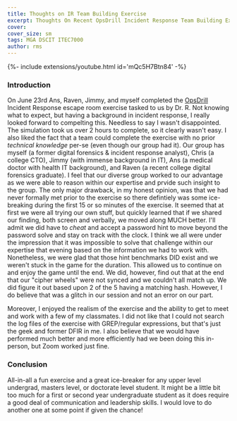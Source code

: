 ```yaml
---
title: Thoughts on IR Team Building Exercise
excerpt: Thoughts On Recent OpsDrill Incident Response Team Building Exercise that Ans, Raven, Jimm, Chris, and myself completed
cover:
cover_size: sm
tags: MGA DSCIT ITEC7000
author: rms
---
```


<div>{%- include extensions/youtube.html id='mQc5H7Btn84' -%}</div>

### Introduction
On June 23rd Ans, Raven, Jimmy, and myself completed the [OpsDrill](https://opsdrill.com/incident-response-escape-room/) Incident Response escape room exercise tasked to us by Dr. R. Not knowing what to expect, but having a background in incident response, I really looked forward to compelting this. Needless to say I wasn't disappointed. The simulation took us over 2 hours to complete, so it clearly wasn't easy. I also liked the fact that a team could complete the exercise with no prior *technical knowledge* per-se (even though our group had it). Our group has myself (a former digital forensics & incident response analyst), Chris (a college CTO), Jimmy (with immense background in IT), Ans (a medical doctor with health IT background), and Raven (a recent college digital forensics graduate). I feel that our diverse group worked to our advantage as we were able to reason within our expertise and prvide such insight to the group. The only major drawback, in my honest opinion, was that we had never formally met prior to the exercise so there defintiely was some ice-breaking during the first 15 or so minutes of the exercise. It seemed that at first we were all trying our own stuff, but quickly learned that if we shared our finding, both screen and verbally, we moved along MUCH better. I'll admit we did have to *cheat* and accept a password hint to move beyond the password solve and stay on track with the clock. I think we all were under the impression that it was impossible to solve that challenge within our expertise that evening based on the information we had to work with. Nonetheless, we were glad that those hint benchmarks DID exist and we weren't stuck in the game for the duration. This allowed us to continue on and enjoy the game until the end. We did, however, find out that at the end that our "cipher wheels" were not synced and we couldn't all match up. We did figure it out based upon 2 of the 5 having a matching hash. However, I do believe that was a glitch in our session and not an error on our part. 

Moreover, I enjoyed the realism of the exercise and the ability to get to meet and work with a few of my classmates. I did not like that I could not search the log files of the exercise with GREP/regular expressions, but that's just the geek and former DFIR in me. I also believe that we would have performed much better and more efficiently had we been doing this in-person, but Zoom worked just fine.

### Conclusion
All-in-all a fun exercise and a great ice-breaker for any upper level undergrad, masters level, or doctorate level student. It might be a little bit too much for a first or second year undergraduate student as it does require a good deal of communication and leadership skills. I would love to do another one at some point if given the chance!
